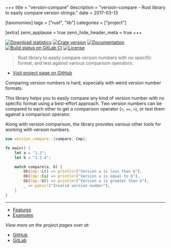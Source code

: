 +++
title = "version-compare"
description = "version-compare - Rust library to easily compare version strings."
date = 2017-03-13

[taxonomies]
tags = ["rust", "lib"]
categories = ["project"]

[extra]
zenn_applause = true
zenn_hide_header_meta = true
+++

[![Download statistics][crate-download-badge]][crate-link]
[![Crate version][crate-version-badge]][crate-link]
[![Documentation][docs-badge]][docs]
[![Build status on GitLab CI][gitlab-ci-master-badge]][gitlab-ci-link]
[![License][crate-license-badge]][crate-link]

[crate-download-badge]: https://img.shields.io/crates/d/version-compare.svg
[crate-license-badge]: https://img.shields.io/crates/l/version-compare.svg
[crate-link]: https://crates.io/crates/version-compare
[crate-version-badge]: https://img.shields.io/crates/v/version-compare.svg
[docs-badge]: https://docs.rs/version-compare/badge.svg
[docs]: https://docs.rs/version-compare
[gitlab-ci-link]: https://gitlab.com/timvisee/version-compare/pipelines
[gitlab-ci-master-badge]: https://gitlab.com/timvisee/version-compare/badges/master/pipeline.svg

> Rust library to easily compare version numbers with no specific format, and
> test against various comparison operators.

- [Visit project page on GitHub][github]

Comparing version numbers is hard, especially with weird version number formats.

This library helps you to easily compare any kind of version number with no
specific format using a best-effort approach.
Two version numbers can be compared to each other to get a comparison operator
(`<`, `==`, `>`), or test them against a comparison operator.

Along with version comparison, the library provides various other tools for
working with version numbers.

```rust
use version_compare::{compare, Cmp};

fn main() {
    let a = "1.3";
    let b = "1.2.4";

    match compare(a, b) {
        Ok(Cmp::Lt) => println!("Version a is less than b"),
        Ok(Cmp::Eq) => println!("Version a is equal to b"),
        Ok(Cmp::Gt) => println!("Version a is greater than b"),
        _ => panic!("Invalid version number"),
    }
}
```

---

- [Features](https://github.com/timvisee/version-compare/#features)
- [Examples](https://github.com/timvisee/version-compare/#example)

_View more on the project pages over at:_

- [GitHub][github]
- [GitLab][gitlab]

[github]: https://github.com/timvisee/version-compare
[gitlab]: https://gitlab.com/timvisee/version-compare

